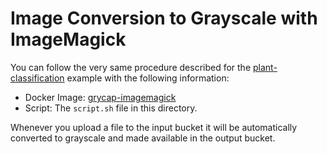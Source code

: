 # Image Conversion to Grayscale with ImageMagick

You can follow the very same procedure described for the [plant-classification](https://github.com/grycap/oscar/tree/master/examples/plant-classification-theano) example with the following information:

* Docker Image: [grycap-imagemagick](https://hub.docker.com/r/grycap/imagemagick/)
* Script: The `script.sh` file in this directory.

Whenever you upload a file to the input bucket it will be automatically converted to grayscale and made available in the output bucket.
